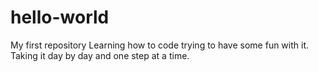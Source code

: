 # hello-world
My first repository
Learning how to code trying to have some fun with it.
Taking it day by day and one step at a time.
